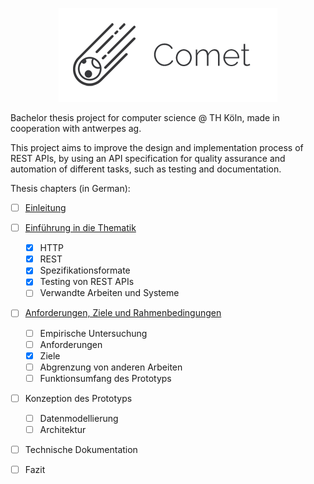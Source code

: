 <p align="center"><img src="/docs/comet.png" alt="Comet"></p>

Bachelor thesis project for computer science @ TH Köln, made in cooperation with antwerpes ag.

This project aims to improve the design and implementation process of REST APIs, by using an API specification for quality assurance and automation of different tasks, such as testing and documentation.

Thesis chapters (in German):  
- [ ] [Einleitung](https://github.com/chiiya/comet/blob/master/docs/introduction/introduction.pdf)  
- [ ] [Einführung in die Thematik](https://github.com/chiiya/comet/blob/master/docs/domain/domain.pdf)
  - [x] HTTP
  - [x] REST
  - [x] Spezifikationsformate
  - [x] Testing von REST APIs
  - [ ] Verwandte Arbeiten und Systeme
- [ ] [Anforderungen, Ziele und Rahmenbedingungen](https://github.com/chiiya/comet/blob/master/docs/goals/goals.pdf)
  - [ ] Empirische Untersuchung
  - [ ] Anforderungen
  - [x] Ziele
  - [ ] Abgrenzung von anderen Arbeiten
  - [ ] Funktionsumfang des Prototyps
- [ ] Konzeption des Prototyps
  - [ ] Datenmodellierung
  - [ ] Architektur
- [ ] Technische Dokumentation
- [ ] Fazit

